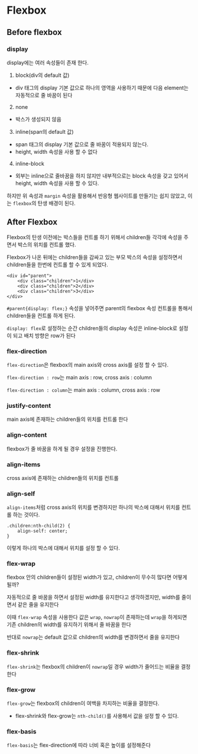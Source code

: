 # Flexbox

## Before flexbox

### display

display에는 여러 속성들이 존재 한다.

1. block(div의 default 값)

-   div 태그의 display 기본 값으로 하나의 영역을 사용하기 때문에 다음 element는 자동적으로 줄 바꿈이 된다

2. none

-   박스가 생성되지 않음

3. inline(span의 default 값)

-   span 태그의 display 기본 값으로 줄 바꿈이 적용되지 않는다.
-   height, width 속성을 사용 할 수 없다

4. inline-block

-   외부는 inline으로 줄바꿈을 하지 않지만 내부적으로는 block 속성을 갖고 있어서 height, width 속성을 사용 할 수 있다.

하지만 위 속성과 `margin` 속성을 활용해서 반응형 웹사이트를 만들기는 쉽지 않았고, 이는 `flexbox`의 탄생 배경이 된다.

## After Flexbox

Flexbox의 탄생 이전에는 박스들을 컨트롤 하기 위해서 children들 각각에 속성을 주면서 박스의 위치를 컨트롤 했다.

Flexbox가 나온 뒤에는 children들을 감싸고 있는 부모 박스의 속성을 설정하면서 children들을 한번에 컨트롤 할 수 있게 되었다.

```
<div id="parent">
    <div class="children">1</div>
    <div class="children">2</div>
    <div class="children">3</div>
</div>
```

`#parent{display: flex;}` 속성을 넣어주면 parent의 flexbox 속성 컨트롤을 통해서 children들을 컨트롤 하게 된다.

`display: flex`로 설정하는 순간 children들의 display 속성은 inline-block로 설정이 되고 배치 방향은 row가 된다

### flex-direction

`flex-direction`은 flexbox의 main axis와 cross axis를 설정 할 수 있다.

`flex-direction : row`는 main axis : row, cross axis : column

`flex-direction : column`는 main axis : column, cross axis : row

### justify-content

main axis에 존재하는 children들의 위치를 컨트롤 한다

### align-content

flexbox가 줄 바꿈을 하게 될 경우 설정을 진행한다.

### align-items

cross axis에 존재하는 children들의 위치를 컨트롤

### align-self

`align-items`처럼 cross axis의 위치를 변경하지만 하나의 박스에 대해서 위치를 컨트롤 하는 것이다.

```
.children:nth-child(2) {
    align-self: center;
}
```

이렇게 하나의 박스에 대해서 위치를 설정 할 수 있다.

### flex-wrap

flexbox 안의 children들이 설정된 width가 있고, children이 무수히 많다면 어떻게 될까?

자동적으로 줄 바꿈을 하면서 설정된 width를 유지한다고 생각하겠지만, width를 줄이면서 같은 줄을 유지한다

이때 `flex-wrap` 속성을 사용한다 값은 `wrap`, `nowrap`이 존재하는데 `wrap`을 하게되면 기존 children의 width를 유지하기 위해서 줄 바꿈을 한다

반대로 `nowrap`는 default 값으로 children의 width를 변경하면서 줄을 유지한다

### flex-shrink

`flex-shrink`는 flexbox의 children이 `nowrap`일 경우 width가 줄어드는 비율을 결정한다

### flex-grow

`flex-grow`는 flexbox의 children이 여백을 차지하는 비율을 결정한다.

-   flex-shrink와 flex-grow는 `nth-child()`를 사용해서 값을 설정 할 수 있다.

### flex-basis

`flex-basis`는 flex-direction에 따라 너비 혹은 높이를 설정해준다
